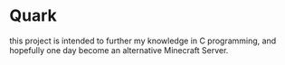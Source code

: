 # Quark
this project is intended to further my knowledge in C programming, and hopefully one day become an alternative Minecraft Server.
